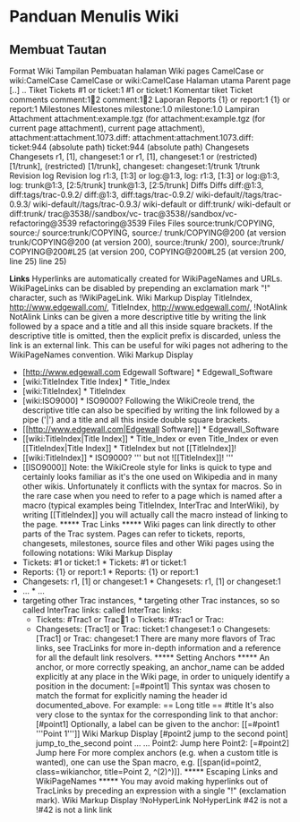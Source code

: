 # Panduan Menulis Wiki
## Membuat Tautan


Format Wiki                            Tampilan
  Pembuatan halaman                      Wiki pages
      CamelCase or wiki:CamelCase            CamelCase or wiki:CamelCase
  Halaman utama                          Parent page
      [..]                                   ..
  Tiket                                  Tickets
      #1 or ticket:1                         #1 or ticket:1
  Komentar tiket                         Ticket comments
      comment:1:ticket:2                     comment:1:ticket:2
  Laporan                                Reports
      {1} or report:1                        {1} or report:1
  Milestones                             Milestones
      milestone:1.0                          milestone:1.0
  Lampiran                               Attachment
      attachment:example.tgz (for            attachment:example.tgz (for
      current page attachment),              current page attachment),
      attachment:attachment.1073.diff:       attachment:attachment.1073.diff:
      ticket:944 (absolute path)             ticket:944 (absolute path)
  Changesets                             Changesets
      r1, [1], changeset:1 or                r1, [1], changeset:1 or
      (restricted) [1/trunk],                (restricted) [1/trunk], changeset:
      changeset:1/trunk                      1/trunk
  Revision log                           Revision log
      r1:3, [1:3] or log:@1:3, log:          r1:3, [1:3] or log:@1:3, log:
      trunk@1:3, [2:5/trunk]                 trunk@1:3, [2:5/trunk]
  Diffs                                  Diffs
      diff:@1:3, diff:tags/trac-0.9.2/       diff:@1:3, diff:tags/trac-0.9.2/
      wiki-default//tags/trac-0.9.3/         wiki-default//tags/trac-0.9.3/
      wiki-default or diff:trunk/            wiki-default or diff:trunk/
      trac@3538//sandbox/vc-                 trac@3538//sandbox/vc-
      refactoring@3539                       refactoring@3539
  Files                                  Files
      source:trunk/COPYING, source:/         source:trunk/COPYING, source:/
      trunk/COPYING@200 (at version          trunk/COPYING@200 (at version
      200), source:/trunk/                   200), source:/trunk/
      COPYING@200#L25 (at version 200,       COPYING@200#L25 (at version 200,
      line 25)                               line 25)

**Links**
Hyperlinks are automatically created for WikiPageNames and URLs. WikiPageLinks
can be disabled by prepending an exclamation mark "!" character, such as
!WikiPageLink.
Wiki Markup                           Display
TitleIndex, http://www.edgewall.com/, TitleIndex, ​http://www.edgewall.com/,
!NotAlink                             NotAlink
Links can be given a more descriptive title by writing the link followed by a
space and a title and all this inside square brackets. If the descriptive title
is omitted, then the explicit prefix is discarded, unless the link is an
external link. This can be useful for wiki pages not adhering to the
WikiPageNames convention.
Wiki Markup                                    Display
 * [http://www.edgewall.com Edgewall Software]     * ​Edgewall_Software
 * [wiki:TitleIndex Title Index]                   * Title_Index
 * [wiki:TitleIndex]                               * TitleIndex
 * [wiki:ISO9000]                                  * ISO9000?
Following the ​WikiCreole trend, the descriptive title can also be specified by
writing the link followed by a pipe ('|') and a title and all this inside
double square brackets.
 * [[http://www.edgewall.com|Edgewall
Software]]                                * ​Edgewall_Software
 * [[wiki:TitleIndex|Title Index]]        * Title_Index or even Title_Index
   or even [[TitleIndex|Title Index]]     * TitleIndex but not [[TitleIndex]]!
 * [[wiki:TitleIndex]]                    * ISO9000?
   ''' but not ![[TitleIndex]]! '''
 * [[ISO9000]]
Note: the ​WikiCreole style for links is quick to type and certainly looks
familiar as it's the one used on Wikipedia and in many other wikis.
Unfortunately it conflicts with the syntax for macros. So in the rare case when
you need to refer to a page which is named after a macro (typical examples
being TitleIndex, InterTrac and InterWiki), by writing [[TitleIndex]] you will
actually call the macro instead of linking to the page.
***** Trac Links *****
Wiki pages can link directly to other parts of the Trac system. Pages can refer
to tickets, reports, changesets, milestones, source files and other Wiki pages
using the following notations:
Wiki Markup                           Display
 * Tickets: #1 or ticket:1                * Tickets: #1 or ticket:1
 * Reports: {1} or report:1               * Reports: {1} or report:1
 * Changesets: r1, [1] or changeset:1     * Changesets: r1, [1] or changeset:1
 * ...                                    * ...
 * targeting other Trac instances,        * targeting other Trac instances, so
   so called InterTrac links:               called InterTrac links:
   - Tickets: #Trac1 or Trac:ticket:1           o Tickets: #Trac1 or Trac:
   - Changesets: [Trac1] or Trac:                 ticket:1
changeset:1                                     o Changesets: [Trac1] or Trac:
                                                  changeset:1
There are many more flavors of Trac links, see TracLinks for more in-depth
information and a reference for all the default link resolvers.
***** Setting Anchors *****
An anchor, or more correctly speaking, an ​anchor_name can be added explicitly
at any place in the Wiki page, in order to uniquely identify a position in the
document:
[=#point1]
This syntax was chosen to match the format for explicitly naming the header id
documented_above. For example:
== Long title == #title
It's also very close to the syntax for the corresponding link to that anchor:
[#point1]
Optionally, a label can be given to the anchor:
[[=#point1 '''Point 1''']]
Wiki Markup                        Display
[#point2 jump to the second point]      jump_to_the_second
                                        point
...                                     ...
                                        Point2:  Jump here
Point2:  [=#point2] Jump here
For more complex anchors (e.g. when a custom title is wanted), one can use the
Span macro, e.g. [[span(id=point2, class=wikianchor, title=Point 2, ^(2)^)]].
***** Escaping Links and WikiPageNames *****
You may avoid making hyperlinks out of TracLinks by preceding an expression
with a single "!" (exclamation mark).
Wiki Markup         Display
 !NoHyperLink            NoHyperLink #42 is not a
 !#42 is not a link      link


